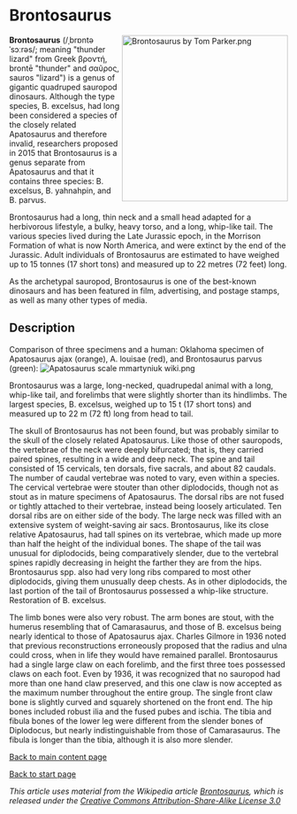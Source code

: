 # Brontosaurus
<img align="right" src="https://upload.wikimedia.org/wikipedia/commons/thumb/1/11/Brontosaurus_by_Tom_Parker.png/1200px-Brontosaurus_by_Tom_Parker.png" alt="Brontosaurus by Tom Parker.png" width="300">

**Brontosaurus** (/ˌbrɒntəˈsɔːrəs/; meaning "thunder lizard" from Greek βροντή, brontē "thunder" and σαῦρος, sauros "lizard") is a genus of gigantic quadruped sauropod dinosaurs. Although the type species, B. excelsus, had long been considered a species of the closely related Apatosaurus and therefore invalid, researchers proposed in 2015 that Brontosaurus is a genus separate from Apatosaurus and that it contains three species: B. excelsus, B. yahnahpin, and B. parvus. 

Brontosaurus had a long, thin neck and a small head adapted for a herbivorous lifestyle, a bulky, heavy torso, and a long, whip-like tail. The various species lived during the Late Jurassic epoch, in the Morrison Formation of what is now North America, and were extinct by the end of the Jurassic. Adult individuals of Brontosaurus are estimated to have weighed up to 15 tonnes (17 short tons) and measured up to 22 metres (72 feet) long.

As the archetypal sauropod, Brontosaurus is one of the best-known dinosaurs and has been featured in film, advertising, and postage stamps, as well as many other types of media.




## Description
Comparison of three specimens and a human: Oklahoma specimen of Apatosaurus ajax (orange), A. louisae (red), and Brontosaurus parvus (green):
<img src="https://upload.wikimedia.org/wikipedia/commons/thumb/2/2b/Apatosaurus_scale_mmartyniuk_wiki.png/1200px-Apatosaurus_scale_mmartyniuk_wiki.png" alt="Apatosaurus scale mmartyniuk wiki.png">


Brontosaurus was a large, long-necked, quadrupedal animal with a long, whip-like tail, and forelimbs that were slightly shorter than its hindlimbs. The largest species, B. excelsus, weighed up to 15 t (17 short tons) and measured up to 22 m (72 ft) long from head to tail.

The skull of Brontosaurus has not been found, but was probably similar to the skull of the closely related Apatosaurus. Like those of other sauropods, the vertebrae of the neck were deeply bifurcated; that is, they carried paired spines, resulting in a wide and deep neck. The spine and tail consisted of 15 cervicals, ten dorsals, five sacrals, and about 82 caudals. The number of caudal vertebrae was noted to vary, even within a species. The cervical vertebrae were stouter than other diplodocids, though not as stout as in mature specimens of Apatosaurus. The dorsal ribs are not fused or tightly attached to their vertebrae, instead being loosely articulated. Ten dorsal ribs are on either side of the body. The large neck was filled with an extensive system of weight-saving air sacs. Brontosaurus, like its close relative Apatosaurus, had tall spines on its vertebrae, which made up more than half the height of the individual bones. The shape of the tail was unusual for diplodocids, being comparatively slender, due to the vertebral spines rapidly decreasing in height the farther they are from the hips. Brontosaurus spp. also had very long ribs compared to most other diplodocids, giving them unusually deep chests. As in other diplodocids, the last portion of the tail of Brontosaurus possessed a whip-like structure.
Restoration of B. excelsus.

The limb bones were also very robust. The arm bones are stout, with the humerus resembling that of Camarasaurus, and those of B. excelsus being nearly identical to those of Apatosaurus ajax. Charles Gilmore in 1936 noted that previous reconstructions erroneously proposed that the radius and ulna could cross, when in life they would have remained parallel. Brontosaurus had a single large claw on each forelimb, and the first three toes possessed claws on each foot. Even by 1936, it was recognized that no sauropod had more than one hand claw preserved, and this one claw is now accepted as the maximum number throughout the entire group. The single front claw bone is slightly curved and squarely shortened on the front end. The hip bones included robust ilia and the fused pubes and ischia. The tibia and fibula bones of the lower leg were different from the slender bones of Diplodocus, but nearly indistinguishable from those of Camarasaurus. The fibula is longer than the tibia, although it is also more slender.









[Back to main content page](/../dinos.md)

[Back to start page](/../../index.md)


_This article uses material from the Wikipedia article [Brontosaurus](https://en.wikipedia.org/wiki/Brontosaurus), which is released under the [Creative Commons Attribution-Share-Alike License 3.0](https://creativecommons.org/licenses/by-sa/3.0/")_
